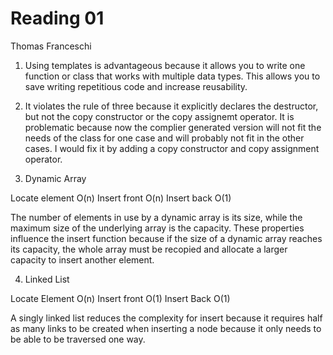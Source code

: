 Reading 01
==========

Thomas Franceschi

1. Using templates is advantageous because it allows you to write 
one function or class that works with multiple data types. This 
allows you to save writing repetitious code and increase reusability.

2. It violates the rule of three because it explicitly declares the 
 destructor, but not the copy constructor or the copy assignemt 
 operator. It is problematic because now the complier generated 
 version will not fit the needs of the class for one case and will 
 probably not fit in the other cases. I would fix it by adding a 
 copy constructor and copy assignment operator.
 
 3. Dynamic Array

 Locate element O(n)
 Insert front O(n)
 Insert back O(1)
 
 The number of elements in use by a dynamic array is its size, while 
 the maximum size of the underlying array is the capacity. These 
 properties influence the insert function because if the size of 
 a dynamic array reaches its capacity, the whole array must be 
 recopied and allocate a larger capacity to insert another element.
 
 4. Linked List
 
 Locate Element O(n)
 Insert front O(1)
 Insert Back O(1)
 
 A singly linked list reduces the complexity for insert because 
 it requires half as many links to be created when inserting a node 
 because it only needs to be able to be traversed one way. 
